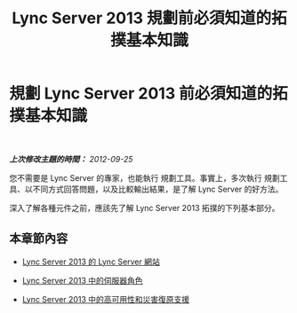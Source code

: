 ﻿---
title: Lync Server 2013 規劃前必須知道的拓撲基本知識
TOCTitle: 規劃前必須知道的拓撲基本知識
ms:assetid: 7376306b-1b80-4776-9261-aa545abb08c6
ms:mtpsurl: https://technet.microsoft.com/zh-tw/library/Gg398552(v=OCS.15)
ms:contentKeyID: 49291324
ms.date: 08/10/2015
mtps_version: v=OCS.15
ms.translationtype: HT
---

# 規劃 Lync Server 2013 前必須知道的拓撲基本知識

 

_**上次修改主題的時間：** 2012-09-25_

您不需要是 Lync Server 的專家，也能執行 規劃工具。事實上，多次執行 規劃工具、以不同方式回答問題，以及比較輸出結果，是了解 Lync Server 的好方法。

深入了解各種元件之前，應該先了解 Lync Server 2013 拓撲的下列基本部分。

## 本章節內容

  - [Lync Server 2013 的 Lync Server 網站](lync-server-2013-sites.md)

  - [Lync Server 2013 中的伺服器角色](lync-server-2013-server-roles.md)

  - [Lync Server 2013 中的高可用性和災害復原支援](lync-server-2013-high-availability-and-disaster-recovery-support.md)

